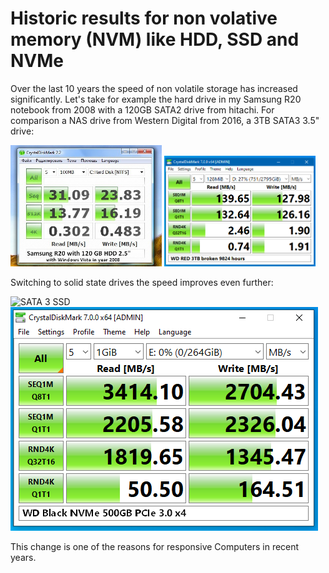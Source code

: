 # Historic results for non volative memory (NVM) like HDD, SSD and NVMe

Over the last 10 years the speed of non volatile storage has increased significantly. Let's take for example the hard drive in my Samsung R20 notebook from 2008 with a 120GB SATA2 drive from hitachi. For comparison a NAS drive from Western Digital from 2016, a 3TB SATA3 3.5" drive:

<img src="CoreDuo.jpg" width="48%">
<img src="WD_RED_3TB.png" width="48%">

Switching to solid state drives the speed improves even further:

![SATA 3 SSD](hp8460p_SATA3_240GB_Kingston.png")
![NVMe](wd_black_500GB.png)

This change is one of the reasons for responsive Computers in recent years.
